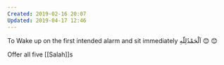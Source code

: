 ```yaml
---
Created: 2019-02-16 20:07
Updated: 2019-04-17 12:46
---
```



To Wake up on the first intended alarm and sit immediately اَلْحَمْدُلِلّهِ 😊 😊

Offer all five [[Salah]]s